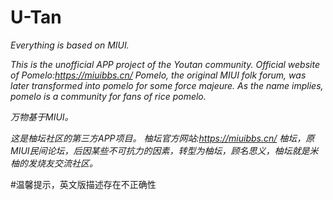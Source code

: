 # U-Tan
*Everything is based on MIUI.*

*This is the unofficial APP project of the Youtan community.*
*Official website of Pomelo:https://miuibbs.cn/*
*Pomelo, the original MIUI folk forum, was later transformed into pomelo for some force majeure. As the name implies, pomelo is a community for fans of rice pomelo.*

*万物基于MIUI。*

*这是柚坛社区的第三方APP项目。*
*柚坛官方网站:https://miuibbs.cn/*
*柚坛，原MIUI民间论坛，后因某些不可抗力的因素，转型为柚坛，顾名思义，柚坛就是米柚的发烧友交流社区。*

#温馨提示，英文版描述存在不正确性
